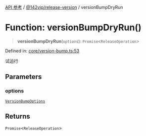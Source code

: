 [API 参考](../wiki/Home) / [@142vip/release-version](../wiki/@142vip.release-version) / versionBumpDryRun

# Function: versionBumpDryRun()

> **versionBumpDryRun**(`options`): `Promise`<`ReleaseOperation`>

Defined in: [core/version-bump.ts:53](https://github.com/142vip/core-x/blob/15d5bc9ef4bece78c0e60bdf074a2d245f625100/packages/release-version/src/core/version-bump.ts#L53)

试运行

## Parameters

### options

[`VersionBumpOptions`](../wiki/@142vip.release-version.Interface.VersionBumpOptions)

## Returns

`Promise`<`ReleaseOperation`>
